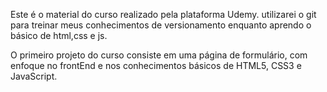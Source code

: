 Este é o material do curso realizado pela plataforma Udemy.
utilizarei o git para treinar meus conhecimentos de versionamento enquanto aprendo o básico de html,css e js.

O primeiro projeto do curso consiste em uma página de formulário, com enfoque no frontEnd e nos conhecimentos básicos de HTML5, CSS3 e JavaScript.